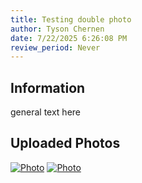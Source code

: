 ```yaml
---
title: Testing double photo
author: Tyson Chernen
date: 7/22/2025 6:26:08 PM
review_period: Never
---
```


## Information
general text here

## Uploaded Photos

[![Photo](media/101-F10_Testing_double_photo_1.jpg)](https://github.com/marinedatacentre/1._Handbook/blob/main/100_IntroToSoftware/media/101-F10_Testing_double_photo_1.jpg)
[![Photo](media/101-F10_Testing_double_photo_2.png)](https://github.com/marinedatacentre/1._Handbook/blob/main/100_IntroToSoftware/media/101-F10_Testing_double_photo_2.png)

